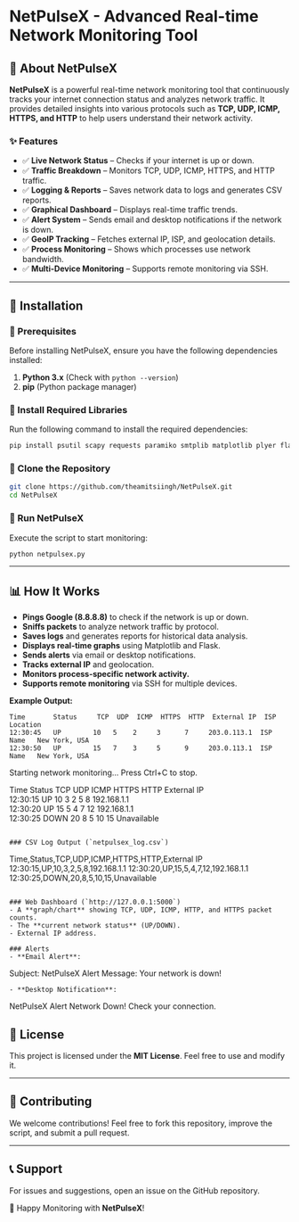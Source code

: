 # NetPulseX - Advanced Real-time Network Monitoring Tool

## 📌 About NetPulseX
**NetPulseX** is a powerful real-time network monitoring tool that continuously tracks your internet connection status and analyzes network traffic. It provides detailed insights into various protocols such as **TCP, UDP, ICMP, HTTPS, and HTTP** to help users understand their network activity.

### ✨ Features
- ✅ **Live Network Status** – Checks if your internet is up or down.
- ✅ **Traffic Breakdown** – Monitors TCP, UDP, ICMP, HTTPS, and HTTP traffic.
- ✅ **Logging & Reports** – Saves network data to logs and generates CSV reports.
- ✅ **Graphical Dashboard** – Displays real-time traffic trends.
- ✅ **Alert System** – Sends email and desktop notifications if the network is down.
- ✅ **GeoIP Tracking** – Fetches external IP, ISP, and geolocation details.
- ✅ **Process Monitoring** – Shows which processes use network bandwidth.
- ✅ **Multi-Device Monitoring** – Supports remote monitoring via SSH.

---

## 🚀 Installation

### **🔹 Prerequisites**
Before installing NetPulseX, ensure you have the following dependencies installed:

1. **Python 3.x** (Check with `python --version`)
2. **pip** (Python package manager)

### **🔹 Install Required Libraries**
Run the following command to install the required dependencies:

```sh
pip install psutil scapy requests paramiko smtplib matplotlib plyer flask pandas
```

### **🔹 Clone the Repository**
```sh
git clone https://github.com/theamitsiingh/NetPulseX.git
cd NetPulseX
```

### **🔹 Run NetPulseX**
Execute the script to start monitoring:

```sh
python netpulsex.py
```

---

## 📊 How It Works
- **Pings Google (8.8.8.8)** to check if the network is up or down.
- **Sniffs packets** to analyze network traffic by protocol.
- **Saves logs** and generates reports for historical data analysis.
- **Displays real-time graphs** using Matplotlib and Flask.
- **Sends alerts** via email or desktop notifications.
- **Tracks external IP** and geolocation.
- **Monitors process-specific network activity.**
- **Supports remote monitoring** via SSH for multiple devices.

**Example Output:**
```
Time       Status     TCP  UDP  ICMP  HTTPS  HTTP  External IP  ISP        Location
12:30:45   UP        10   5    2     3      7     203.0.113.1  ISP Name   New York, USA
12:30:50   UP        15   7    3     5      9     203.0.113.1  ISP Name   New York, USA
```

Starting network monitoring... Press Ctrl+C to stop.

Time       Status    TCP   UDP   ICMP  HTTPS HTTP  External IP    
12:30:15   UP       10    3     2     5     8     192.168.1.1     
12:30:20   UP       15    5     4     7     12    192.168.1.1     
12:30:25   DOWN     20    8     5     10    15    Unavailable     
```

### CSV Log Output (`netpulsex_log.csv`)
```
Time,Status,TCP,UDP,ICMP,HTTPS,HTTP,External IP
12:30:15,UP,10,3,2,5,8,192.168.1.1
12:30:20,UP,15,5,4,7,12,192.168.1.1
12:30:25,DOWN,20,8,5,10,15,Unavailable
```

### Web Dashboard (`http://127.0.0.1:5000`)
- A **graph/chart** showing TCP, UDP, ICMP, HTTP, and HTTPS packet counts.
- The **current network status** (UP/DOWN).
- External IP address.

### Alerts
- **Email Alert**: 
  ```
  Subject: NetPulseX Alert
  Message: Your network is down!
  ```
- **Desktop Notification**:
  ```
  NetPulseX Alert
  Network Down! Check your connection.

## 📜 License
This project is licensed under the **MIT License**. Feel free to use and modify it.

---

## 🤝 Contributing
We welcome contributions! Feel free to fork this repository, improve the script, and submit a pull request.

---

## 📞 Support
For issues and suggestions, open an issue on the GitHub repository.

🚀 Happy Monitoring with **NetPulseX**!


